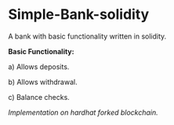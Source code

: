 # Simple-Bank-solidity

A bank with basic functionality written in solidity.

**Basic Functionality:**

a) Allows deposits.

b) Allows withdrawal.

c) Balance checks.


*Implementation on hardhat forked blockchain.*
